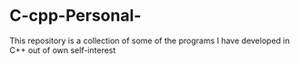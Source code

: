# C-cpp-Personal-
This repository is a collection of some of the programs I have developed in C++ out of own self-interest
